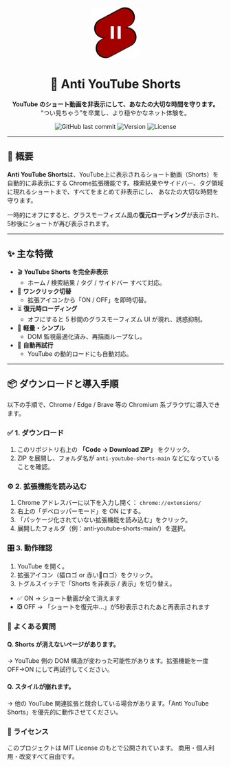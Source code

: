 <div align="center">

<img src="assets/icons/icon128.png" alt="Anti YouTube Shorts Logo" width="120" style="border-radius:20px;"><br>

# 🚫 Anti YouTube Shorts

**YouTube のショート動画を非表示にして、あなたの大切な時間を守ります。**  
“つい見ちゃう”を卒業し、より穏やかなネット体験を。

![GitHub last commit](https://img.shields.io/github/last-commit/yourname/anti-youtube-shorts?color=brightgreen)
![Version](https://img.shields.io/badge/version-1.0.0-blue)
![License](https://img.shields.io/badge/license-MIT-lightgrey)

</div>

---

## 🧩 概要

**Anti YouTube Shorts**は、YouTube上に表示されるショート動画（Shorts）を自動的に非表示にする
Chrome拡張機能です。検索結果やサイドバー、タグ領域に現れるショートまで、すべてをまとめて非表示にし、
あなたの大切な時間を守ります。

一時的にオフにすると、グラスモーフィズム風の**復元ローディング**が表示され、
5秒後にショートが再び表示されます。

---

## ✨ 主な特徴

-   🎬 **YouTube Shorts を完全非表示**
    -   ホーム / 検索結果 / タグ / サイドバー すべて対応。
-   🔄 **ワンクリック切替**
    -   拡張アイコンから「ON / OFF」を即時切替。
-   ⏳ **復元時ローディング**
    -   オフにすると 5 秒間のグラスモーフィズム UI が現れ、誘惑抑制。
-   🌙 **軽量・シンプル**
    -   DOM 監視最適化済み、再描画ループなし。
-   🧠 **自動再試行**
    -   YouTube の動的ロードにも自動対応。

---

## 📦 ダウンロードと導入手順

以下の手順で、Chrome / Edge / Brave 等の Chromium 系ブラウザに導入できます。

### ✅ 1. ダウンロード

1. このリポジトリ右上の **「Code → Download ZIP」** をクリック。
2. ZIP を展開し、フォルダ名が `anti-youtube-shorts-main` などになっていることを確認。

### ⚙️ 2. 拡張機能を読み込む

1. Chrome アドレスバーに以下を入力し開く：
```chrome://extensions/```
2. 右上の「デベロッパーモード」を ON にする。
3. 「パッケージ化されていない拡張機能を読み込む」をクリック。
4. 展開したフォルダ（例：anti-youtube-shorts-main/）を選択。

### 🎛️ 3. 動作確認

1. YouTube を開く。
2. 拡張アイコン（猫ロゴ or 赤い🚫ロゴ）をクリック。
3. トグルスイッチで「Shorts を非表示 / 表示」を切り替え。
- ✅ ON → ショート動画が全て消えます
- ❎ OFF → 「ショートを復元中...」が5秒表示されたあと再表示されます

### 💬 よくある質問

#### Q. Shorts が消えないページがあります。
→ YouTube 側の DOM 構造が変わった可能性があります。拡張機能を一度 OFF→ON にして再試行してください。

#### Q. スタイルが崩れます。
→ 他の YouTube 関連拡張と競合している場合があります。「Anti YouTube Shorts」を優先的に動作させてください。

### 📜 ライセンス
このプロジェクトは MIT License
 のもとで公開されています。
商用・個人利用・改変すべて自由です。
